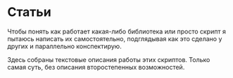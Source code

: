 # Статьи

Чтобы понять как работает какая-либо библиотека или просто скрипт я пытаюсь написать их самостоятельно, подглядывая как это сделано у других и параллельно конспектирую. 

Здесь собраны текстовые описания работы этих скриптов. Только самая суть, без описания второстепенных возможностей.
